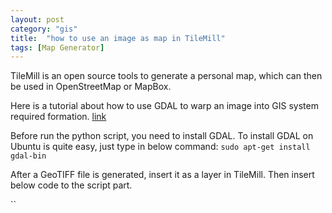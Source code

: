 ```yaml
---
layout: post
category: "gis"
title:  "how to use an image as map in TileMill"
tags: [Map Generator]
---
```


TileMill is an open source tools to generate a personal map, which can then be used in OpenStreetMap or MapBox.

Here is a tutorial about how to use GDAL to warp an image into GIS system required formation. [link](http://www.macwright.org/2012/08/13/images-as-maps.html)

Before run the python script, you need to install GDAL. To install GDAL on Ubuntu is quite easy, just type in below command:
`sudo apt-get install gdal-bin`

After a GeoTIFF file is generated, insert it as a layer in TileMill. Then insert below code to the script part.

``